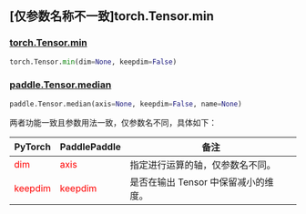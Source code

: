 ## [仅参数名称不一致]torch.Tensor.min

### [torch.Tensor.min](https://pytorch.org/docs/stable/generated/torch.Tensor.min.html)

```python
torch.Tensor.min(dim=None, keepdim=False)
```

### [paddle.Tensor.median](https://www.paddlepaddle.org.cn/documentation/docs/zh/api/paddle/Tensor_cn.html#min-axis-none-keepdim-false-name-none)

```python
paddle.Tensor.median(axis=None, keepdim=False, name=None)
```

两者功能一致且参数用法一致，仅参数名不同，具体如下：

| PyTorch                            | PaddlePaddle                       | 备注                                     |
|------------------------------------|------------------------------------|----------------------------------------|
| <font color='red'> dim </font>     | <font color='red'> axis </font>    | 指定进行运算的轴，仅参数名不同。                       |
| <font color='red'> keepdim </font> | <font color='red'> keepdim </font> | 是否在输出 Tensor 中保留减小的维度。                 |